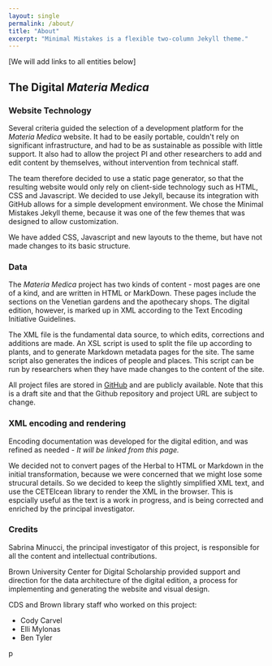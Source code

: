 ```yaml
---
layout: single
permalink: /about/
title: "About"
excerpt: "Minimal Mistakes is a flexible two-column Jekyll theme."
---
```


[We will add links to all entities below] 

## The Digital *Materia Medica* 

### Website Technology
Several criteria guided the selection of a development platform for the *Materia Medica* website. It had to be easily portable, couldn't rely on significant infrastructure, and had to be as sustainable as possible with little support. It also had to allow the project PI and other researchers to add and edit content by themselves, without intervention from technical staff. 

The team therefore decided to use a static page generator, so that the resulting website would only rely on client-side technology such as HTML, CSS and Javascript. We decided to use Jekyll, because its integration with GitHub allows for a simple development environment. We chose the Minimal Mistakes Jekyll theme, because it was one of the few themes that was designed to allow customization.

We have added CSS, Javascript and new layouts to the theme, but have not made changes to its basic structure. 

### Data

The *Materia Medica* project has two kinds of content - most pages are one of a kind, and are written in HTML or MarkDown. These pages include the sections on the Venetian gardens and the apothecary shops. The digital edition, however, is marked up in XML according to the Text Encoding Initiative Guidelines.

The XML file is the fundamental data source, to which edits, corrections and additions are made. An XSL script is used to split the file up according to plants, and to generate Markdown metadata pages for the site. The same script also generates the indices of people and places. This script can be run by researchers when they have made changes to the content of the site. 

All project files are stored in [GitHub](https://emylonas.github.io/xml-minimal/) and are publicly available. Note that this is a draft site and that the Github repository and project URL are subject to change.

### XML encoding and rendering 

Encoding documentation was developed for the digital edition, and was refined as needed - *It will be linked from this page.*

We decided not to convert pages of the Herbal to HTML or Markdown in the initial transformation, because we were concerned that we might lose some strucural details. So we decided to keep the slightly simplified XML text, and use the CETEIcean library to render the XML in the browser. This is espcially useful as the text is a work in progress, and is being corrected and enriched by the principal investigator. 


### Credits

Sabrina Minucci, the principal investigator of this project, is responsible for all the content and intellectual contributions. 

Brown University Center for Digital Scholarship provided support and direction for the data architecture of the digital edition, a process for implementing and generating the website and visual design. 

CDS and Brown library staff who worked on this project: 
- Cody Carvel
- Elli Mylonas
- Ben Tyler

<div class="ornament">p</div>
